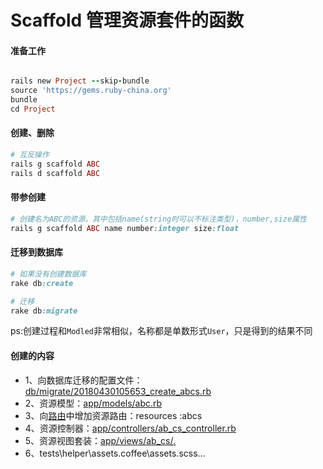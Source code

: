 # Scaffold 管理资源套件的函数

#### 准备工作
```ruby

rails new Project --skip-bundle
source 'https://gems.ruby-china.org'
bundle
cd Project

```

#### 创建、删除
```ruby
# 互反操作
rails g scaffold ABC
rails d scaffold ABC
```

#### 带参创建
```ruby
# 创建名为ABC的资源，其中包括name(string时可以不标注类型)，number,size属性
rails g scaffold ABC name number:integer size:float
```

#### 迁移到数据库
```ruby
# 如果没有创建数据库
rake db:create

# 迁移
rake db:migrate
```
ps:创建过程和`Modled`非常相似，名称都是单数形式`User`，只是得到的结果不同

#### 创建的内容
* 1、向数据库迁移的配置文件：[db/migrate/20180430105653_create_abcs.rb]()
* 2、资源模型：[app/models/abc.rb]()
* 3、向[路由]()中增加资源路由：resources :abcs
* 4、资源控制器：[app/controllers/ab_cs_controller.rb]()
* 5、资源视图套装：[app/views/ab_cs/*.*]()
* 6、tests\helper\assets.coffee\assets.scss...
